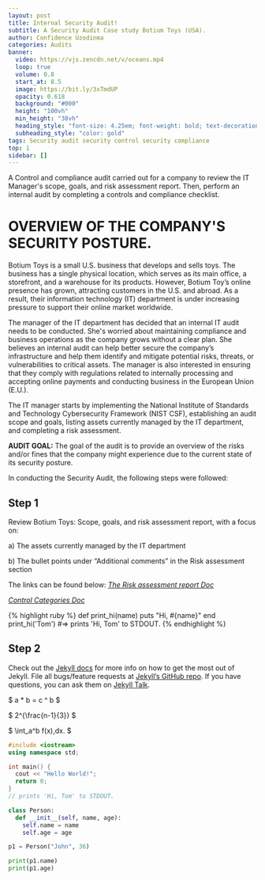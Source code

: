 ```yaml
---
layout: post
title: Internal Security Audit!
subtitle: A Security Audit Case study Botium Toys (USA).
author: Confidence Uzodinma
categories: Audits
banner:
  video: https://vjs.zencdn.net/v/oceans.mp4
  loop: true
  volume: 0.8
  start_at: 8.5
  image: https://bit.ly/3xTmdUP
  opacity: 0.618
  background: "#000"
  height: "100vh"
  min_height: "38vh"
  heading_style: "font-size: 4.25em; font-weight: bold; text-decoration: underline"
  subheading_style: "color: gold"
tags: Security audit security control security compliance
top: 1
sidebar: []
---
```


A Control and compliance audit carried out for a company to review the IT Manager's scope, goals, and risk assessment report. Then, perform an internal audit by completing a controls and compliance checklist.

# OVERVIEW OF THE COMPANY'S SECURITY POSTURE.

Botium Toys is a small U.S. business that develops and sells toys. The business has a single physical location, which serves as its main office, a storefront, and a warehouse for its products. However, Botium Toy’s online presence has grown, attracting customers in the U.S. and abroad. As a result, their information technology (IT) department is under increasing pressure to support their online market worldwide. 

The manager of the IT department has decided that an internal IT audit needs to be conducted. She's worried about maintaining compliance and business operations as the company grows without a clear plan. She believes an internal audit can help better secure the company’s infrastructure and help them identify and mitigate potential risks, threats, or vulnerabilities to critical assets. The manager is also interested in ensuring that they comply with regulations related to internally processing and accepting online payments and conducting business in the European Union (E.U.).   

The IT manager starts by implementing the National Institute of Standards and Technology Cybersecurity Framework (NIST CSF), establishing an audit scope and goals, listing assets currently managed by the IT department, and completing a risk assessment. 

**AUDIT GOAL:** The goal of the audit is to provide an overview of the risks and/or fines that the company might experience due to the current state of its security posture.

In conducting the Security Audit, the following steps were followed:

## Step 1

Review Botium Toys:  Scope, goals, and risk assessment report, with a focus on:

a) The assets currently managed by the IT department

b) The bullet points under “Additional comments” in the Risk assessment section

The links can be found below:
*[The Risk assessment report Doc](https://github.com/Dencyapex/dencyapex.github.io/blob/880c65b741104cae96b2ac2012fd1cd1d9c426e5/assets/Files/Botium%20Toys_%20Scope%2C%20goals%2C%20and%20risk%20assessment%20report.pdf)*

*[Control Categories Doc](https://github.com/Dencyapex/dencyapex.github.io/blob/45fa55ae4363823c1cf31821b0def08f6d7c24f4/assets/Files/Botium%20Toys%20Control%20categories.pdf)*


{% highlight ruby %}
def print_hi(name)
puts "Hi, #{name}"
end
print_hi('Tom')
#=> prints 'Hi, Tom' to STDOUT.
{% endhighlight %}

## Step 2

Check out the [Jekyll docs][jekyll-docs] for more info on how to get the most out of Jekyll. File all bugs/feature requests at [Jekyll’s GitHub repo][jekyll-gh]. If you have questions, you can ask them on [Jekyll Talk][jekyll-talk].

[jekyll-docs]: https://jekyllrb.com/docs/home
[jekyll-gh]: https://github.com/jekyll/jekyll
[jekyll-talk]: https://talk.jekyllrb.com/

$ a \* b = c ^ b $

$ 2^{\frac{n-1}{3}} $

$ \int_a^b f(x)\,dx. $

```cpp
#include <iostream>
using namespace std;

int main() {
  cout << "Hello World!";
  return 0;
}
// prints 'Hi, Tom' to STDOUT.
```

```python
class Person:
  def __init__(self, name, age):
    self.name = name
    self.age = age

p1 = Person("John", 36)

print(p1.name)
print(p1.age)
```
